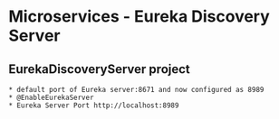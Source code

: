# Microservices - Eureka Discovery Server




## EurekaDiscoveryServer project
	* default port of Eureka server:8671 and now configured as 8989
	* @EnableEurekaServer
	* Eureka Server Port http://localhost:8989
	
	
